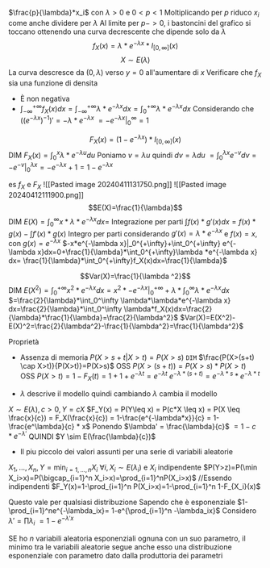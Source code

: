 $\frac{p}{\lambda}*x_i$ con $\lambda>0$ e $0<p<1$
Moltiplicando per $p$ riduco $x_i$ come anche dividere per $\lambda$
Al limite per $p -> 0$, i bastoncini del grafico si toccano ottenendo una curva decrescente che dipende solo da $\lambda$
$$f_X(x) = \lambda * e^{-\lambda x}*I_{[0,\infty]}(x)$$
$$X\sim E(\lambda)$$
La curva descresce da $(0, \lambda)$ verso $y=0$ all'aumentare di $x$
Verificare che $f_X$ sia una funzione di densita
- È non negativa
- $\int_{-\infty}^{+\infty}f_X(x) dx=\int_{-\infty}^{+\infty} \lambda * e^{-\lambda x}dx=\int_0^{+\infty} \lambda * e^{-\lambda x}dx$
Considerando che $((e^{-\lambda x})^{-1})'=-\lambda * e^{-\lambda x}$
$= -e^{-\lambda x}|^\infty_0=1$

$$F_X(x)=(1-e^{-\lambda x})*I_{[0,\infty]}(x)$$
DIM
$F_X(x) = \int_0^x \lambda * e^{-\lambda u} du$
Poniamo $v=\lambda u$ quindi $dv=\lambda du$
$=\int_0^{\lambda x}e^{-v}dv=-e^{-v}|_0^{\lambda x}=-e^{-\lambda x}+1=1-e^{-\lambda x}$

es $f_X$ e $F_X$
![[Pasted image 20240411131750.png]]
![[Pasted image 20240412111900.png]]
$$E(X)=\frac{1}{\lambda}$$
DIM
$E(X)=\int_0^\infty x*\lambda *e^{-\lambda x} dx=$
Integrazione per parti $\int f(x)*g'(x)dx=f(x)*g(x)-\int f'(x)*g(x)$
Integro per parti considerando $g'(x)=\lambda * e^{-\lambda x}$ e $f(x)=x$, con $g(x)=e^{-\lambda x}$
$-x*e^{-\lambda x}|_0^{+\infty}+\int_0^{+\infty} e^{-\lambda x}dx=0+\frac{1}{\lambda}*\int_0^{+\infty}\lambda *e^{-\lambda x} dx=  \frac{1}{\lambda}*\int_0^{+\infty}f_X(x)dx=\frac{1}{\lambda}$

$$Var(X)=\frac{1}{\lambda ^2}$$
DIM
$E(X^2)=\int_0^{+\infty}x^2*e^{-\lambda x}dx=x^2*-e^{-\lambda x} |_0^{+\infty}+\lambda *\int_0^\infty \lambda * e^{-\lambda x} dx$
$=\frac{2}{\lambda}*\int_0^\infty \lambda*\lambda*e^{-\lambda x} dx=\frac{2}{\lambda}*\int_0^\infty \lambda*f_X(x)dx=\frac{2}{\lambda}*\frac{1}{\lambda}=\frac{2}{\lambda^2}$
$Var(X)=E(X^2)-E(X)^2=\frac{2}{\lambda^2}-\frac{1}{\lambda^2}=\frac{1}{\lambda^2}$

Proprietà
- Assenza di memoria
$P(X>s+t|X>t)=P(X>s)$
`DIM`
$\frac{P(X>(s+t) \cap X>t)}{P(X>t)}=P(X>s)$
OSS $P(X>(s+t)) = P(X>s)*P(X>t)$
OSS $P(X>t) = 1-F_X(t)=1+1+e^{-\lambda t} =e^{-\lambda t}$ 
$e^{-\lambda*(s+t)}=e^{-\lambda* s}*e^{-\lambda* t}$

- $\lambda$ descrive il modello quindi cambiando $\lambda$ cambia il modello

$X \sim E(\lambda), c>0, Y=cX$
$F_Y(x) = P(Y\leq x) = P(c*X \leq x) = P(X \leq \frac{x}{c}) = F_X(\frac{x}{c}) = 1-\frac{e^{-\lambda*x}}{c} = 1-\frac{e^\lambda}{c} * x$
Ponendo $\lambda' = \frac{\lambda}{c}$
$=1-c*e^{-\lambda'}$
QUINDI $Y \sim E(\frac{\lambda}{c})$

- Il piu piccolo dei valori assunti per una serie di variabili aleatorie

$X_1, ..., X_n, Y=\min_{i=1,...,n}X_i$
$\forall i, X_i \sim E(\lambda_i)$ e $X_i$ indipendente
$P(Y>z)=P(\min X_i>x)=P(\bigcap_{i=1}^n X_i>x)=\prod_{i=1}^nP(X_i>x)$ //Essendo indipendenti
$F_Y(x)=1-\prod_{i=1}^n P(X_i>x)=1-\prod_{i=1}^n 1-F_{X_i}(x)$

Questo vale per qualsiasi distribuzione
Sapendo che è esponenziale
$1-\prod_{i=1}^ne^{-\lambda_ix}= 1-e^{\prod_{i=1}^n -\lambda_ix}$
Considero $\lambda'=\prod \lambda_i$
$= 1-e^{-\lambda'x}$

SE ho $n$ variabili aleatoria esponenziali ognuna con un suo parametro, il minimo tra le variabili aleatorie segue anche esso una distribuzione esponenziale con parametro dato dalla produttoria dei parametri

